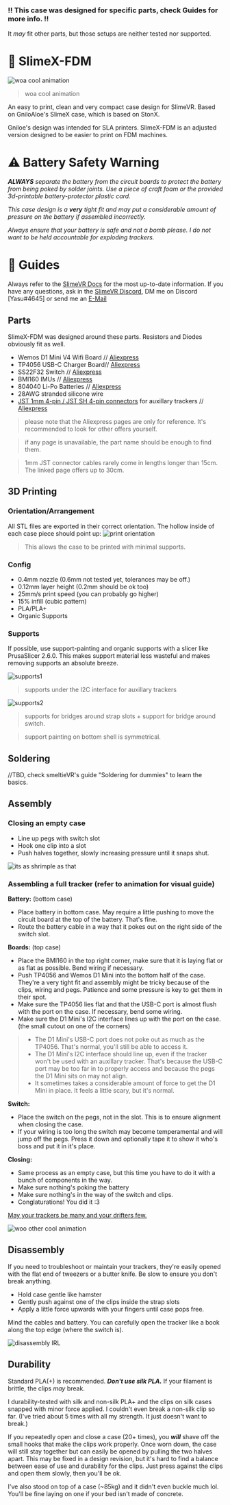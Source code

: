 ### !! This case was designed for specific parts, check Guides for more info. !!
 
 It *may* fit other parts, but those setups are neither tested nor supported.

# 🦈 SlimeX-FDM
![woa cool animation](/Docs/explodeView.gif)
> woa cool animation

An easy to print, clean and very compact case design for SlimeVR.
Based on GniloAloe's SlimeX case, which is based on StonX.

Gniloe's design was intended for SLA printers. SlimeX-FDM is an adjusted version designed to be easier to print on FDM machines.




# ⚠️ Battery Safety Warning
***ALWAYS** separate the battery from the circuit boards to protect the battery from being poked by solder joints. Use a piece of craft foam or the provided 3d-printable battery-protector plastic card.*

*This case design is a **very** tight fit and may put a considerable amount of pressure on the battery if assembled incorrectly.*

*Always ensure that your battery is safe and not a bomb please. I do not want to be held accountable for exploding trackers.*

# 📝 Guides
Always refer to the [SlimeVR Docs](https://docs.slimevr.dev/index.html) for the most up-to-date information. If you have any questions, ask in the [SlimeVR Discord](https://discord.gg/SlimeVR), DM me on Discord [Yasu#4645] or send me an [E-Mail](mailto:contact@yasu3d.art)

## Parts
SlimeX-FDM was designed around these parts. Resistors and Diodes obviously fit as well.
 - Wemos D1 Mini V4 Wifi Board // [Aliexpress](https://www.aliexpress.com/item/1005004605967379.html)
 - TP4056 USB-C Charger Board// [Aliexpress](https://www.aliexpress.com/item/1005004427739715.html)
 - SS22F32 Switch // [Aliexpress](https://www.aliexpress.com/item/1005003660190950.html)
 - BMI160 IMUs // [Aliexpress](https://www.aliexpress.com/item/4000084874141.html)
 - 804040 Li-Po Batteries // [Aliexpress](https://www.aliexpress.com/item/4000036291424.html)
 - 28AWG stranded silicone wire
 - [JST 1mm 4-pin / JST SH 4-pin connectors](https://jst.de/product-family/show/65/sh) for auxillary trackers // [Aliexpress](https://www.aliexpress.com/item/1005004350939786.html)

> please note that the Aliexpress pages are only for reference. It's recommended to look for other offers yourself.

> if any page is unavailable, the part name should be enough to find them.

> 1mm JST connector cables rarely come in lengths longer than 15cm. The linked page offers up to 30cm.

## 3D Printing
### Orientation/Arrangement
All STL files are exported in their correct orientation. The hollow inside of each case piece should point up:
![print orientation](/Docs/print_orientation.png)
> This allows the case to be printed with minimal supports.

### Config
- 0.4mm nozzle (0.6mm not tested yet, tolerances may be off.)
- 0.12mm layer height (0.2mm should be ok too)
- 25mm/s print speed (you can probably go higher)
- 15% infill (cubic pattern)
- PLA/PLA+
- Organic Supports

### Supports
If possible, use support-painting and organic supports with a slicer like PrusaSlicer 2.6.0.
This makes support material less wasteful and makes removing supports an absolute breeze.

![supports1](/Docs/support_paint_top.png)
> supports under the I2C interface for auxillary trackers

![supports2](/Docs/support_paint_bottom.png)
> supports for bridges around strap slots + support for bridge around switch.

> support painting on bottom shell is symmetrical.

## Soldering
//TBD, check smeltieVR's guide "Soldering for dummies" to learn the basics.

## Assembly
### Closing an empty case
- Line up pegs with switch slot
- Hook one clip into a slot
- Push halves together, slowly increasing pressure until it snaps shut.

![its as shrimple as that](/Docs/assemblyIRL.gif)

### Assembling a full tracker (refer to animation for visual guide)
**Battery:** (bottom case)
- Place battery in bottom case. May require a little pushing to move the circuit board at the top of the battery. That's fine.
- Route the battery cable in a way that it pokes out on the right side of the switch slot.

**Boards:** (top case)
- Place the BMI160 in the top right corner, make sure that it is laying flat or as flat as possible. Bend wiring if necessary.
- Push TP4056 and Wemos D1 Mini into the bottom half of the case. They're a very tight fit and assembly might be tricky because of the clips, wiring and pegs. Patience and some pressure is key to get them in their spot.
- Make sure the TP4056 lies flat and that the USB-C port is almost flush with the port on the case. If necessary, bend some wiring.
- Make sure the D1 Mini's I2C interface lines up with the port on the case. (the small cutout on one of the corners)
> - The D1 Mini's USB-C port does not poke out as much as the TP4056. That's normal, you'll still be able to access it.
> - The D1 Mini's I2C interface should line up, even if the tracker won't be used with an auxillary tracker. That's because the USB-C port may be too far in to properly access and because the pegs the D1 Mini sits on may not align.
> - It sometimes takes a considerable amount of force to get the D1 Mini in place. It feels a little scary, but it's normal.

**Switch:**
- Place the switch on the pegs, not in the slot. This is to ensure alignment when closing the case.
- If your wiring is too long the switch may become temperamental and will jump off the pegs. Press it down and optionally tape it to show it who's boss and put it in it's place.

**Closing:**
- Same process as an empty case, but this time you have to do it with a bunch of components in the way.
- Make sure nothing's poking the battery
- Make sure nothing's in the way of the switch and clips.
- Conglaturations! You did it :3

[May your trackers be many and your drifters few.](https://www.youtube.com/watch?v=CgHS1fa69aU)

![woo other cool animation](/Docs/assembly.gif)


## Disassembly
If you need to troubleshoot or maintain your trackers, they're easily opened with the flat end of tweezers or a butter knife. Be slow to ensure you don't break anything.
- Hold case gentle like hamster
- Gently push against one of the clips inside the strap slots
- Apply a little force upwards with your fingers until case pops free.
 
Mind the cables and battery. You can carefully open the tracker like a book along the top edge (where the switch is).

![disassembly IRL](/Docs/disassemblyIRL.gif)


## Durability
Standard PLA(+) is recommended. ***Don't use silk PLA.***
If your filament is brittle, the clips *may* break. 

I durability-tested with silk and non-silk PLA+ and the clips on silk cases snapped with minor force applied. I couldn't even break a non-silk clip so far. (I've tried about 5 times with all my strength. It just doesn't want to break.)

If you repeatedly open and close a case (20+ times), you ***will*** shave off the small hooks that make the clips work properly. Once worn down, the case will still stay together but can easily be opened by pulling the two halves apart. This may be fixed in a design revision, but it's hard to find a balance between ease of use and durability for the clips. Just press against the clips and open them slowly, then you'll be ok.

I've also stood on top of a case (~85kg) and it didn't even buckle much lol. You'll be fine laying on one if your bed isn't made of concrete.
